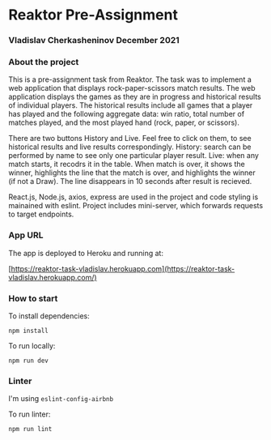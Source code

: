 # Reaktor Pre-Assignment

### Vladislav Cherkasheninov December 2021

### About the project

This is a pre-assignment task from Reaktor. The task was to implement a web application that displays rock-paper-scissors match results. The web application displays the games as they are in progress and historical results of individual players. The historical results include all games that a player has played and the following aggregate data: win ratio, total number of matches played, and the most played hand (rock, paper, or scissors).

There are two buttons History and Live. Feel free to click on them, to see historical results and live results correspondingly. 
History: search can be performed by name to see only one particular player result.
Live: when any match starts, it recodrs it in the table. When match is over, it shows the winner, highlights the line that the match is over, and highlights the winner (if not a Draw). The line disappears in 10 seconds after result is recieved.

React.js, Node.js, axios, express are used in the project and code styling is mainained with eslint. Project includes mini-server, which forwards requests to target endpoints.

### App URL

The app is deployed to Heroku and running at:

[https://reaktor-task-vladislav.herokuapp.com](https://reaktor-task-vladislav.herokuapp.com/)

### How to start

To install dependencies:

```
npm install
```

To run locally:

```
npm run dev
```

### Linter

I'm using `eslint-config-airbnb`

To run linter:

```
npm run lint
```